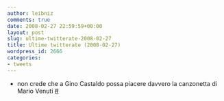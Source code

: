 ```yaml
---
author: leibniz
comments: true
date: 2008-02-27 22:59:59+00:00
layout: post
slug: ultime-twitterate-2008-02-27
title: Ultime twitterate (2008-02-27)
wordpress_id: 2666
categories:
- tweets
---
```



	
  * non crede che a Gino Castaldo possa piacere davvero la canzonetta di Mario Venuti [#](http://twitter.com/leibniz/statuses/763886045)



